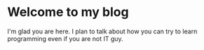 # Welcome to my blog

I'm glad you are here. I plan to talk about how you can try to learn programming even if you are not IT guy.

